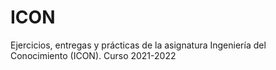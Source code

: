 # ICON
Ejercicios, entregas y prácticas de la asignatura Ingeniería del Conocimiento (ICON). Curso 2021-2022

